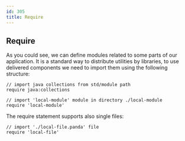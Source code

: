 ```yaml
---
id: 305
title: Require
---
```


## Require
As you could see, we can define modules related to some parts of our application. 
It is a standard way to distribute utilities by libraries, to use delivered components we need to import them using the following structure:

```panda
// import java collections from std/module path
require java:collections

// import 'local-module' module in directory ./local-module
require 'local-module'
```

The require statement supports also single files:

```panda
// import './local-file.panda' file
require 'local-file'
```